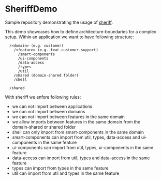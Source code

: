 # SheriffDemo

Sample repository demonstrating the usage of [sheriff](https://github.com/softarc-consulting/sheriff). 

This demo showcases how to define architecture-boundaries for a complex setup. Within an application we want to have following structure:
```
  /<domain> (e.g. customer)
    /<feature> (e.g. feat-customer-support)
      /smart-components
      /ui-components
      /data-access
      /types
      /util
    /shared (domain-shared folder)
    /shell

  /shared
```

With sheriff we enfore following rules:
* we can not import between applications
* we can not import between domains
* we can not import between features in the same domain
* we allow imports between features in the same domain from the domain-shared or shared folder
* shell can only import from smart-components in the same domain
* smart-components can import from util, types, data-access and ui-components in the same feature
* ui-components can import from util, types, ui-components in the same feature
* data-access can import from util, types and data-access in the same feature
* types can import from types in the same feature
* util can import from util and types in the same feature
